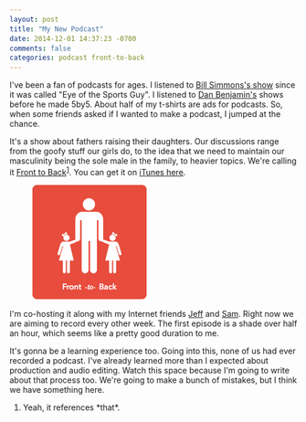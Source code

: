 ```yaml
---
layout: post
title: "My New Podcast"
date: 2014-12-01 14:37:23 -0700
comments: false
categories: podcast front-to-back
---
```

I've been a fan of podcasts for ages. I listened to [Bill Simmons's show](http://grantland.com/podcasts/bs-report/) since it was called "Eye of the Sports Guy". I listened to [Dan Benjamin's](http://5by5.tv) shows before he made 5by5. About half of my t-shirts are ads for podcasts. So, when some friends asked if I wanted to make a podcast, I jumped at the chance.

It's a show about fathers raising their daughters. Our discussions range from the goofy stuff our girls do, to the idea that we need to maintain our masculinity being the sole male in the family, to heavier topics. We're calling it [Front to Back](http://fronttoback.co)<sup id="fnref:1"><a href="#fn:1" rel="footnote">1</a></sup>. You can get it on [iTunes here](https://itunes.apple.com/us/podcast/front-to-back/id945174610?mt=2).

<figure class="pull-right">
  <a href="http://fronttoback.co"><img alt="Front to Back art" src="/images/assets/f2b-art.png" /></a>
</figure>

I'm co-hosting it along with my Internet friends [Jeff](http://jeffmueller.net) and [Sam](http://samdavies.me). Right now we are aiming to record every other week. The first episode is a shade over half an hour, which seems like a pretty good duration to me.

It's gonna be a learning experience too. Going into this, none of us had ever recorded a podcast. I've already learned more than I expected about production and audio editing. Watch this space because I'm going to write about that process too. We're going to make a bunch of mistakes, but I think we have something here. 

<div class="footnotes">
  <ol>
    <li class="footnote" id="fn:1">
  <p>Yeah, it references *that*.</p>
</li>
  </ol>
</div>
